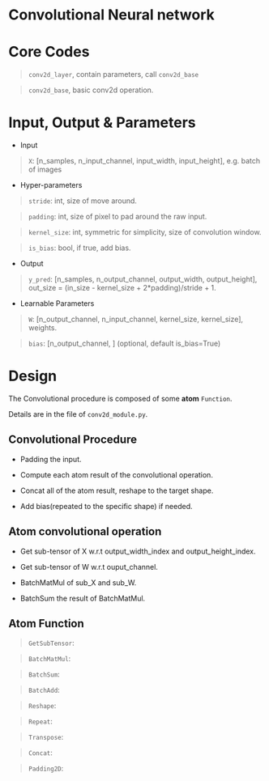 <h1>Convolutional Neural network</h1>

# Core Codes

> `conv2d_layer`, contain parameters, call `conv2d_base`

> `conv2d_base`, basic conv2d operation.


# Input, Output & Parameters

+ Input

> `X`: [n_samples, n_input_channel, 
input_width, input_height], e.g. batch of images

+ Hyper-parameters

> `stride`: int, size of move around.

> `padding`: int, size of pixel to pad
around the raw input.

> `kernel_size`: int, symmetric for simplicity, 
size of convolution window.

> `is_bias`: bool, if true, add bias.

+ Output

> `y_pred`: [n_samples, n_output_channel, 
output_width, output_height], 
out_size = (in_size - kernel_size + 2*padding)/stride + 1.

+ Learnable Parameters

> `W`: [n_output_channel, n_input_channel, 
kernel_size, kernel_size], weights.

> `bias`: [n_output_channel, ] (optional, default is_bias=True)

# Design

The Convolutional procedure is composed of some <b>atom</b> `Function`.

Details are in the file of `conv2d_module.py`.

## Convolutional Procedure

+ Padding the input.

+ Compute each atom result of the convolutional operation.

+ Concat all of the atom result, reshape to the target shape.

+ Add bias(repeated to the specific shape) if needed.

## Atom convolutional operation

+ Get sub-tensor of X w.r.t output_width_index 
and output_height_index. 

+ Get sub-tensor of W w.r.t ouput_channel.

+ BatchMatMul of sub_X and sub_W.

+ BatchSum the result of BatchMatMul.


## Atom Function

> `GetSubTensor`:

> `BatchMatMul`:

> `BatchSum`:

> `BatchAdd`:

> `Reshape`:

> `Repeat`:

> `Transpose`:

> `Concat`: 

> `Padding2D`:


